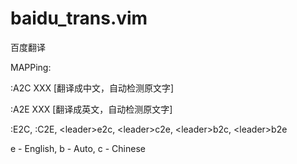 baidu_trans.vim
===============

百度翻译

MAPPing:

:A2C XXX [翻译成中文，自动检测原文字]

:A2E XXX [翻译成英文，自动检测原文字]

:E2C, :C2E, \<leader\>e2c, \<leader\>c2e, \<leader\>b2c, \<leader\>b2e

e - English, b - Auto, c - Chinese
